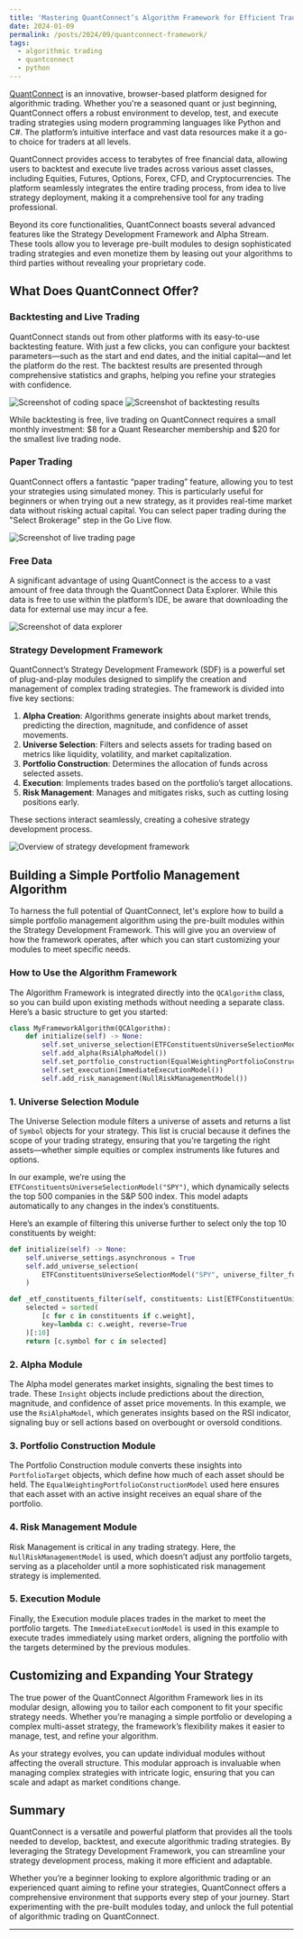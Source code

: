 ```yaml
---
title: 'Mastering QuantConnect’s Algorithm Framework for Efficient Trading Strategy Development'
date: 2024-01-09
permalink: /posts/2024/09/quantconnect-framework/
tags:
  - algorithmic trading
  - quantconnect
  - python
---
```

[QuantConnect](https://www.quantconnect.com) is an innovative, browser-based platform designed for algorithmic trading. Whether you're a seasoned quant or just beginning, QuantConnect offers a robust environment to develop, test, and execute trading strategies using modern programming languages like Python and C#. The platform’s intuitive interface and vast data resources make it a go-to choice for traders at all levels.

QuantConnect provides access to terabytes of free financial data, allowing users to backtest and execute live trades across various asset classes, including Equities, Futures, Options, Forex, CFD, and Cryptocurrencies. The platform seamlessly integrates the entire trading process, from idea to live strategy deployment, making it a comprehensive tool for any trading professional.

Beyond its core functionalities, QuantConnect boasts several advanced features like the Strategy Development Framework and Alpha Stream. These tools allow you to leverage pre-built modules to design sophisticated trading strategies and even monetize them by leasing out your algorithms to third parties without revealing your proprietary code.

## **What Does QuantConnect Offer?**

### **Backtesting and Live Trading**

QuantConnect stands out from other platforms with its easy-to-use backtesting feature. With just a few clicks, you can configure your backtest parameters—such as the start and end dates, and the initial capital—and let the platform do the rest. The backtest results are presented through comprehensive statistics and graphs, helping you refine your strategies with confidence.

![Screenshot of coding space](https://cdn.quantconnect.com/i/tu/qc-desktop-split-the-editor.gif)
![Screenshot of backtesting results](https://cdn.quantconnect.com/i/tu/backtest-result-page-top.png)

While backtesting is free, live trading on QuantConnect requires a small monthly investment: $8 for a Quant Researcher membership and $20 for the smallest live trading node.

### **Paper Trading**

QuantConnect offers a fantastic “paper trading” feature, allowing you to test your strategies using simulated money. This is particularly useful for beginners or when trying out a new strategy, as it provides real-time market data without risking actual capital. You can select paper trading during the "Select Brokerage" step in the Go Live flow.

![Screenshot of live trading page](https://cdn.quantconnect.com/i/tu/deploy-paper-trading.gif)

### **Free Data**

A significant advantage of using QuantConnect is the access to a vast amount of free data through the QuantConnect Data Explorer. While this data is free to use within the platform’s IDE, be aware that downloading the data for external use may incur a fee.

![Screenshot of data explorer](https://cdn.quantconnect.com/i/tu/view-all-dataset-listings.png)

### **Strategy Development Framework**

QuantConnect’s Strategy Development Framework (SDF) is a powerful set of plug-and-play modules designed to simplify the creation and management of complex trading strategies. The framework is divided into five key sections:

1. **Alpha Creation**: Algorithms generate insights about market trends, predicting the direction, magnitude, and confidence of asset movements.
2. **Universe Selection**: Filters and selects assets for trading based on metrics like liquidity, volatility, and market capitalization.
3. **Portfolio Construction**: Determines the allocation of funds across selected assets.
4. **Execution**: Implements trades based on the portfolio’s target allocations.
5. **Risk Management**: Manages and mitigates risks, such as cutting losing positions early.

These sections interact seamlessly, creating a cohesive strategy development process.

![Overview of strategy development framework](https://cdn.quantconnect.com/web/i/docs/algorithm-framework/algorithm-framework.png)

## **Building a Simple Portfolio Management Algorithm**

To harness the full potential of QuantConnect, let's explore how to build a simple portfolio management algorithm using the pre-built modules within the Strategy Development Framework. This will give you an overview of how the framework operates, after which you can start customizing your modules to meet specific needs.

### **How to Use the Algorithm Framework**

The Algorithm Framework is integrated directly into the `QCAlgorithm` class, so you can build upon existing methods without needing a separate class. Here’s a basic structure to get you started:

```python
class MyFrameworkAlgorithm(QCAlgorithm):
    def initialize(self) -> None:
        self.set_universe_selection(ETFConstituentsUniverseSelectionModel("SPY"))
        self.add_alpha(RsiAlphaModel())
        self.set_portfolio_construction(EqualWeightingPortfolioConstructionModel())
        self.set_execution(ImmediateExecutionModel())
        self.add_risk_management(NullRiskManagementModel())
```

### **1. Universe Selection Module**

The Universe Selection module filters a universe of assets and returns a list of `Symbol` objects for your strategy. This list is crucial because it defines the scope of your trading strategy, ensuring that you're targeting the right assets—whether simple equities or complex instruments like futures and options.

In our example, we’re using the `ETFConstituentsUniverseSelectionModel("SPY")`, which dynamically selects the top 500 companies in the S&P 500 index. This model adapts automatically to any changes in the index’s constituents.

Here’s an example of filtering this universe further to select only the top 10 constituents by weight:

```python
def initialize(self) -> None:
    self.universe_settings.asynchronous = True   
    self.add_universe_selection(
        ETFConstituentsUniverseSelectionModel("SPY", universe_filter_func=self._etf_constituents_filter)
    )

def _etf_constituents_filter(self, constituents: List[ETFConstituentUniverse]) -> List[Symbol]:
    selected = sorted(
        [c for c in constituents if c.weight],
        key=lambda c: c.weight, reverse=True
    )[:10]
    return [c.symbol for c in selected]
```

### **2. Alpha Module**

The Alpha model generates market insights, signaling the best times to trade. These `Insight` objects include predictions about the direction, magnitude, and confidence of asset price movements. In this example, we use the `RsiAlphaModel`, which generates insights based on the RSI indicator, signaling buy or sell actions based on overbought or oversold conditions.

### **3. Portfolio Construction Module**

The Portfolio Construction module converts these insights into `PortfolioTarget` objects, which define how much of each asset should be held. The `EqualWeightingPortfolioConstructionModel` used here ensures that each asset with an active insight receives an equal share of the portfolio.

### **4. Risk Management Module**

Risk Management is critical in any trading strategy. Here, the `NullRiskManagementModel` is used, which doesn’t adjust any portfolio targets, serving as a placeholder until a more sophisticated risk management strategy is implemented.

### **5. Execution Module**

Finally, the Execution module places trades in the market to meet the portfolio targets. The `ImmediateExecutionModel` is used in this example to execute trades immediately using market orders, aligning the portfolio with the targets determined by the previous modules.

## **Customizing and Expanding Your Strategy**

The true power of the QuantConnect Algorithm Framework lies in its modular design, allowing you to tailor each component to fit your specific strategy needs. Whether you’re managing a simple portfolio or developing a complex multi-asset strategy, the framework’s flexibility makes it easier to manage, test, and refine your algorithm.

As your strategy evolves, you can update individual modules without affecting the overall structure. This modular approach is invaluable when managing complex strategies with intricate logic, ensuring that you can scale and adapt as market conditions change.

## **Summary**

QuantConnect is a versatile and powerful platform that provides all the tools needed to develop, backtest, and execute algorithmic trading strategies. By leveraging the Strategy Development Framework, you can streamline your strategy development process, making it more efficient and adaptable.

Whether you’re a beginner looking to explore algorithmic trading or an experienced quant aiming to refine your strategies, QuantConnect offers a comprehensive environment that supports every step of your journey. Start experimenting with the pre-built modules today, and unlock the full potential of algorithmic trading on QuantConnect.

---
